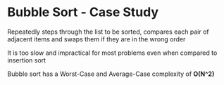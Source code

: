 # Bubble Sort - Case Study

Repeatedly steps through the list to be sorted, compares each pair of adjacent items and swaps them if they are in the wrong order

It is too slow and impractical for most problems even when compared to insertion sort

Bubble sort has a Worst-Case and Average-Case complexity of **O(N^2)**
